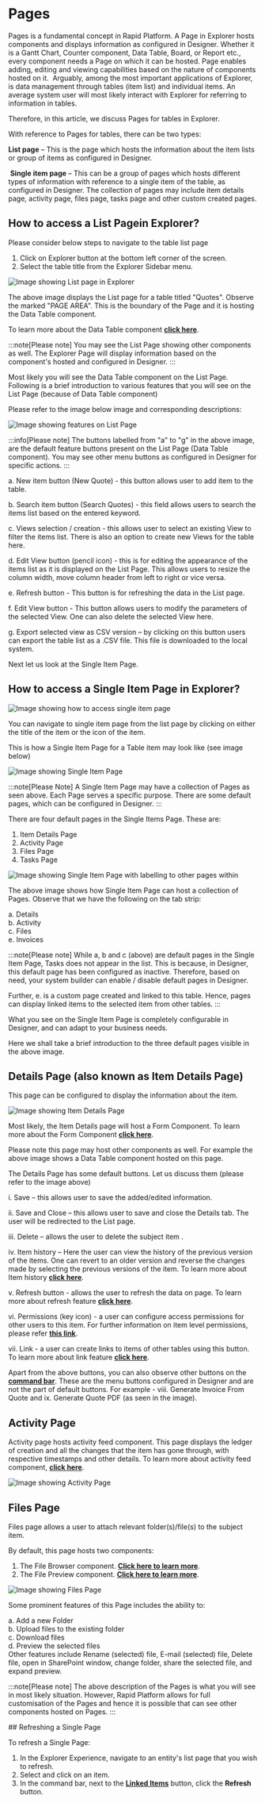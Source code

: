 # Pages

Pages is a fundamental concept in Rapid Platform. A Page in Explorer hosts components and displays information as configured in Designer. Whether it is a Gantt Chart, Counter component, Data Table, Board, or Report etc., every component needs a Page on which it can be hosted. Page enables adding, editing and viewing capabilities based on the nature of components hosted on it.​
​
Arguably, among the most important applications of Explorer, is data management through tables (item list) and individual items. An average system user will most likely interact with Explorer for referring to information in tables.​

Therefore, in this article, we discuss Pages for tables in Explorer.​

​With reference to Pages for tables, there can be two types:​

**List page** – This is the page which hosts the information about the item lists or group of items as configured in Designer.  
  
  ​
**Single item page** – This can be a group of pages which hosts different types of information with reference to a single item of the table, as configured in Designer. The collection of pages may include item details page, activity page, files page, tasks page and other custom created pages.

## How to access a List Page​ in Explorer?

Please consider below steps to navigate to the table list page 

1. Click on Explorer button at the bottom left corner of the screen.
2. Select the table title from the Explorer Sidebar menu.​

​![Image showing List page in Explorer](<Explorer Page 1.png>)

The above image displays the List page for a table titled "Quotes". Observe the marked "PAGE AREA". This is the boundary of the Page and it is hosting the Data Table component. 

To learn more about the Data Table component <a href="https://rapiddocs.z8.web.core.windows.net/docs/Rapid/User%20Manual/Explorer/Page%20Components/Data%20Table%20Component/" target="_blank">**click here**</a>.

:::note[Please note]
You may see the List Page showing other components as well. The Explorer Page will display information based on the component's hosted and configured in Designer.
:::

Most likely you will see the Data Table component on the List Page. Following is a brief introduction to various features that you will see on the List Page (because of Data Table component)

Please refer to the image below image and corresponding descriptions:

![Image showing features on List Page](<Explorer Page 2.png>)

:::info[Please note]
The buttons labelled from "a" to "g" in the above image, are the default feature buttons present on the List Page (Data Table component). You may see other menu buttons as configured in Designer for specific actions.
:::

a. New item button (New Quote) - this button allows user to add item to the table.​  
  


b. Search item button (Search Quotes) - this field allows users to search the items list based on the entered keyword.  
  


c. Views selection / creation - this allows user to select an existing View to filter the items list. There is also an option to create new Views for the table here.  
  


d. Edit View button (pencil icon) - this is for editing the appearance of the items list as it is displayed on the List Page. This allows users to resize the column width, move column header from left to right or vice versa.​  
  

e. Refresh button - This button is for refreshing the data in the List page.​  
  


f. Edit View button - This button allows users to modify the parameters of the selected View. ​One can also delete the selected View here.  
  


g. Export selected view as CSV version – by clicking on this button users can export the table list as a .CSV file. This file is downloaded to the local system.  
  


Next let us look at the Single Item Page.

## How to access a Single Item Page​ in Explorer?

![Image showing how to access single item page](<Explorer Page 3.png>)

​You can navigate to single item page from the list page by clicking on either the title of the item or the icon of the item. 

This is how a Single Item Page for a Table item may look like (see image below)

![Image showing Single Item Page](<Explorer Page 4.png>)

:::note[Please Note]
A Single Item Page may have a collection of Pages as seen above. Each Page serves a specific purpose. There are some default pages, which can be configured in Designer.
:::

There are four default pages in the Single Items Page. These are:

1. Item Details Page
2. Activity Page
3. Files Page
4. Tasks Page

![Image showing Single Item Page with labelling to other pages within](<Explorer Page 5.png>)

The above image shows how Single Item Page can host a collection of Pages. Observe that we have the following on the tab strip:

a. Details  
b. Activity  
c. Files  
e. Invoices  

:::note[Please note]
While a, b and c (above) are default pages in the Single Item Page, Tasks does not appear in the list. This is because, in Designer, this default page has been configured as inactive. Therefore, based on need, your system builder can enable / disable default pages in Designer. 

Further, e. is a custom page created and linked to this table. 
Hence, pages can display linked items to the selected item from other tables.
:::

What you see on the Single Item Page is completely configurable in Designer, and can adapt to your business needs.

Here we shall take a brief introduction to the three default pages visible in the above image.

## Details Page (also known as Item Details Page)

This page can be configured to display the information about the item. 

![Image showing Item Details Page](<Explorer Page 6.png>)

Most likely, the Item Details page will host a Form Component. To learn more about the Form Component <a href="https://rapiddocs.z8.web.core.windows.net/docs/Rapid/User%20Manual/Explorer/Page%20Components/Form%20Component/" target="_blank">**click here**</a>.

Please note this page may host other components as well. For example the above image shows a Data Table component hosted on this page.  

The Details Page has some default buttons. Let us discuss them (please refer to the image above)

i. Save – this allows user to save the added/edited information.​

ii. Save and Close – this allows user to save and close the Details tab. The user will be redirected to the List page.​

iii. Delete – allows the user to delete the subject item . 

iv. Item history – Here the user can view the history of the previous version of the items. One can revert to an older version and reverse the changes made by selecting the previous versions of the item. To learn more about Item history <a href="https://rapiddocs.z8.web.core.windows.net/docs/Rapid/User%20Manual/Explorer/Items/item-history/" target="_blank">**click here**</a>.

v. Refresh button - allows the user to refresh the data on page.​ To learn more about refresh feature <a href="https://rapiddocs.z8.web.core.windows.net/docs/Rapid/User%20Manual/Explorer/Items/item-history/" target="_blank">**click here**</a>.

vi. Permissions (key icon) - a user can configure access permissions for other users to this item. For further information on item level permissions, please refer <a href="https://rapiddocs.z8.web.core.windows.net/docs/Rapid/User%20Manual/Explorer/Items/permissions/" target="_blank">**this link**</a>.

vii. Link - a user can create links to items of other tables using this button. To learn more about link feature <a href="https://rapiddocs.z8.web.core.windows.net/docs/Rapid/User%20Manual/Explorer/Page%20Components/linked-items/" target="_blank">**click here**</a>.​  

Apart from the above buttons, you can also observe other buttons on the <a href="https://rapiddocs.z8.web.core.windows.net/docs/Rapid/User%20Manual/glossary/#command-bar" target="_blank">**command bar**</a>.​  These are the menu buttons configured in Designer and are not the part of  default buttons​. For example - viii. Generate Invoice From Quote and ix. Generate Quote PDF (as seen in the image).

## Activity Page

Activity page hosts activity feed component. This page displays the ledger of creation and all the changes that the item has gone through, with respective timestamps and other details. To learn more about activity feed component, <a href="https://rapiddocs.z8.web.core.windows.net/docs/Rapid/User%20Manual/Explorer/Page%20Components/Activity%20Feed%20Component/" target="_blank">**click here**</a>.

![Image showing Activity Page](<Explorer Page 7.png>)

## Files Page

Files page allows a user to attach relevant folder(s)/file(s)  to the subject item. 

By default, this page hosts two components:
1. The File Browser component. <a href="https://rapiddocs.z8.web.core.windows.net/docs/Rapid/User%20Manual/Explorer/Page%20Components/File%20Browser%20Component/" target="_blank">**Click here to learn more**</a>.
2. The File Preview component. <a href="https://rapiddocs.z8.web.core.windows.net/docs/Rapid/User%20Manual/Explorer/Page%20Components/File%20Preview%20Component/" target="_blank">**Click here to learn more**</a>.

![Image showing Files Page](<Explorer Page 8.png>)  

Some prominent features of this Page includes the ability to:

a. Add a new Folder​  
b. Upload files​ to the existing folder  
c. Download files​  
d. Preview the selected files​  
​
Other features include
Rename (selected) file, E-mail (selected) file, Delete file, open in SharePoint window, change folder, share the selected file, and expand preview.


:::note[Please note]
The above description of the Pages is what you will see in most likely situation. However, Rapid Platform​ allows for full customisation of the Pages and hence it is possible that can see other components hosted on Pages.
:::

​## Refreshing a Single Page

To refresh a Single Page:

1. In the Explorer Experience, navigate to an entity's list page that you wish to refresh.
2. Select and click on an item.
3. In the command bar, next to the [**Linked Items**](</docs/Rapid/3-User Manual/2-Explorer/3-Pages/2-Page Components/linked-items/linked-items.md>) button, click the **Refresh** button.